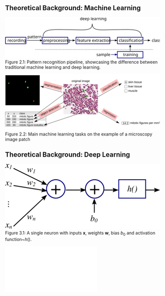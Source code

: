 ## Theoretical Background: Machine Learning

![Figure 2.1: Pattern recognition pipeline, showcasing the difference between traditional machine learning and deep learning.](theory/PatternRecognition.svg)
Figure 2.1: Pattern recognition pipeline, showcasing the difference between traditional machine learning and deep learning.


![Figure 2.2: Main machine learning tasks on the example of a microscopy image patch](theory/PatternRecognitionTasks.svg)
Figure 2.2: Main machine learning tasks on the example of a microscopy image patch


## Theoretical Background: Deep Learning

![Figure 3.1: A single neuron](theory/neuron.svg)
Figure 3.1: A single neuron with inputs $\mathbf{x}$, weights $\mathbf{w}$, bias $b_0$ and activation function~$h()$.

<object data="theory/PatternRecognition.pdf" type="application/pdf" width="700px" height="700px"> </object>
![Figure 1: Pattern recognition pipeline, showcasing the difference between traditional machine learning and deep learning.](theory/PatternRecognition.pdf)
